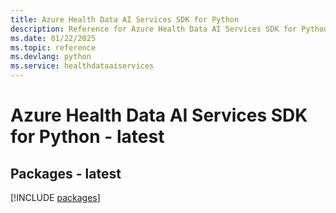 ```yaml
---
title: Azure Health Data AI Services SDK for Python
description: Reference for Azure Health Data AI Services SDK for Python
ms.date: 01/22/2025
ms.topic: reference
ms.devlang: python
ms.service: healthdataaiservices
---
```

# Azure Health Data AI Services SDK for Python - latest
## Packages - latest
[!INCLUDE [packages](health-data-ai-services-index.md)]